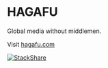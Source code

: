# HAGAFU

Global media without middlemen.

Visit [hagafu.com](http://hagafu.com)

[![StackShare](http://img.shields.io/badge/tech-stack-0690fa.svg?style=flat)](http://stackshare.io/hagafu/hagafu)
